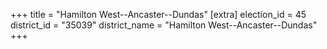 +++
title = "Hamilton West--Ancaster--Dundas"
[extra]
election_id = 45
district_id = "35039"
district_name = "Hamilton West--Ancaster--Dundas"
+++
